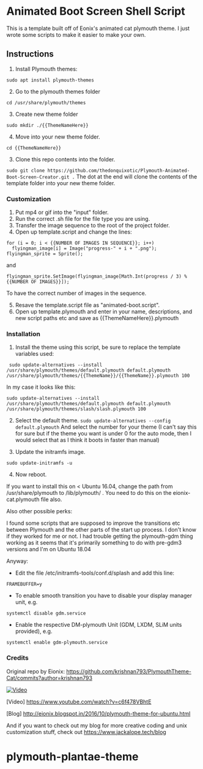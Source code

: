 # Animated Boot Screen Shell Script

This is a template built off of Eonix's animated cat plymouth theme. I just wrote some scripts to make it easier to make your own. 


## Instructions 

1. Install Plymouth themes:

`sudo apt install plymouth-themes`

2. Go to the plymouth themes folder

`
cd /usr/share/plymouth/themes
`

3. Create new theme folder

`
sudo mkdir ./{{ThemeNameHere}}
`

4. Move into your new theme folder.

`
cd {{ThemeNameHere}}
`

3. Clone this repo contents into the folder.

`
sudo git clone https://github.com/thedonquixotic/Plymouth-Animated-Boot-Screen-Creator.git .
`
The dot at the end will clone the contents of the template folder into your new theme folder. 

### Customization

1. Put mp4 or gif into the "input" folder. 
2. Run the correct .sh file for the file type you are using. 
3. Transfer the image sequence to the root of the project folder.
4. Open up template.script and change the lines:
```
for (i = 0; i < {{NUMBER OF IMAGES IN SEQUENCE}}; i++)
  flyingman_image[i] = Image("progress-" + i + ".png");
flyingman_sprite = Sprite();
```
and 
```
flyingman_sprite.SetImage(flyingman_image[Math.Int(progress / 3) % {{NUMBER OF IMAGES}}]);
```
To have the correct number of images in the sequence. 

5. Resave the template.script file as "animated-boot.script". 
6. Open up template.plymouth and enter in your name, descriptions, and new script paths etc and save as {{ThemeNameHere}}.plymouth

### Installation
1. Install the theme using this script, be sure to replace the template variables used:

```
 sudo update-alternatives --install /usr/share/plymouth/themes/default.plymouth default.plymouth /usr/share/plymouth/themes/{{ThemeName}}/{{ThemeName}}.plymouth 100
```
In my case it looks like this:
```
sudo update-alternatives --install /usr/share/plymouth/themes/default.plymouth default.plymouth /usr/share/plymouth/themes/slash/slash.plymouth 100
```

2. Select the default theme.
`sudo update-alternatives --config default.plymouth`
And select the number for your theme (I can't say this for sure but if the theme you want is under 0 for the auto mode, then I would select that as I think it boots in faster than manual)

3. Update the initramfs image.

`
sudo update-initramfs -u
`

4. Now reboot.

If you want to install this on < Ubuntu 16.04, change the path from /usr/share/plymouth to /lib/plymouth/ . You need to do this on the eionix-cat.plymouth file also.

Also other possible perks:

I found some scripts that are supposed to improve the transitions etc between Plymouth and the other parts of the start up process. I don't know if they worked for me or not. I had trouble getting the plymouth-gdm thing working as it seems that it's primarily something to do with pre-gdm3 versions and I'm on Ubuntu 18.04

Anyway:

- Edit the file /etc/initramfs-tools/conf.d/splash and add this line:

`
FRAMEBUFFER=y
`

- To enable smooth transition you have to disable your display manager unit, e.g.

`
systemctl disable gdm.service
`

- Enable the respective DM-plymouth Unit (GDM, LXDM, SLiM units provided), e.g.

`
systemctl enable gdm-plymouth.service
`




### Credits
Original repo by Eionix: https://github.com/krishnan793/PlymouthTheme-Cat/commits?author=krishnan793

[![Video](https://4.bp.blogspot.com/-gG0MBGjEE9M/WBYXrOGrVGI/AAAAAAAABVE/auGpLRYf7jor4hu3jurYGcjaVBapHyAVACLcB/s320/8998adc40112985a8f29cf414925d390.gif)](https://www.youtube.com/watch?v=c6f478VBhtE)


[Video] https://www.youtube.com/watch?v=c6f478VBhtE

[Blog] http://eionix.blogspot.in/2016/10/plymouth-theme-for-ubuntu.html

And if you want to check out my blog for more creative coding and unix customization stuff, check out https://www.jackalope.tech/blog
# plymouth-plantae-theme
